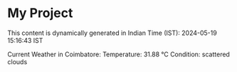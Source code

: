 # My Project

This content is dynamically generated in Indian Time (IST): 2024-05-19 15:16:43 IST


Current Weather in Coimbatore:
Temperature: 31.88 °C
Condition: scattered clouds
